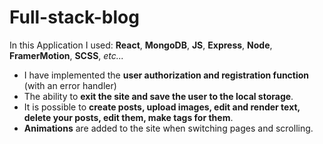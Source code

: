 # Full-stack-blog
In this Application I used: **React**, **MongoDB**, **JS**, **Express**, **Node**, **FramerMotion**, **SCSS**, *etc...*
- I have implemented the **user authorization and registration function** (with an error handler)
- The ability to **exit the site and save the user to the local storage**.
- It is possible to **create posts, upload images, edit and render text, delete your posts, edit them, make tags for them**.
- **Animations** are added to the site when switching pages and scrolling.
